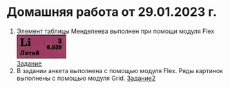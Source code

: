 # Домашняя работа от 29.01.2023 г.
1. Элемент таблицы Менделеева выполнен при помощи модуля Flex ![Литий](assets/Img/Lit.png)  
[Задание](HomeWork.html)
2. В задании анкета выполнена с помощью модуля Flex. Ряды картинок выполнены с помощью модуля Grid. [Задание2](HomeWork2.html)